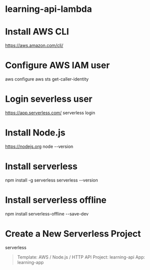 # learning-api-lambda

# Install AWS CLI
https://aws.amazon.com/cli/

# Configure AWS IAM user
aws configure
aws sts get-caller-identity

# Login severless user
https://app.serverless.com/
serverless login

# Install Node.js
https://nodejs.org
node --version

# Install serverless
npm install -g serverless
serverless --version

# Install serverless offline
npm install serverless-offline --save-dev

# Create a New Serverless Project
serverless
> Template: AWS / Node.js / HTTP API
> Project: learning-api
> App: learning-app
